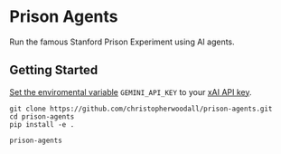 # Prison Agents
Run the famous Stanford Prison Experiment using AI agents.


## Getting Started
[Set the enviromental variable](https://ai.google.dev/gemini-api/docs/api-key#set-api-env-var) `GEMINI_API_KEY` to your [xAI API key](https://x.ai/api).

```
git clone https://github.com/christopherwoodall/prison-agents.git
cd prison-agents
pip install -e .

prison-agents
```
